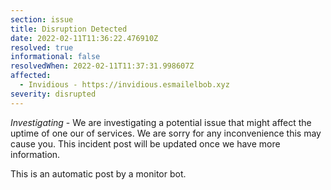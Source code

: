 ```yaml
---
section: issue
title: Disruption Detected
date: 2022-02-11T11:36:22.476910Z
resolved: true
informational: false
resolvedWhen: 2022-02-11T11:37:31.998607Z
affected:
  - Invidious - https://invidious.esmailelbob.xyz
severity: disrupted
---
```

*Investigating* - We are investigating a potential issue that might affect the uptime of one our of services. We are sorry for any inconvenience this may cause you. This incident post will be updated once we have more information.

This is an automatic post by a monitor bot.
        